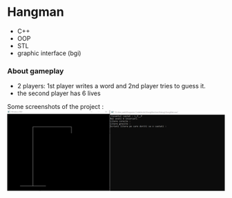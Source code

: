 # Hangman

- C++
- OOP
- STL
- graphic interface (bgi)
 
 ### About gameplay
 - 2 players: 1st player writes a word and 2nd player tries to guess it.
 - the second player has 6 lives

Some screenshots of the project : 
![](https://github.com/AlexandruSte/HangMan/blob/master/1.PNG)
